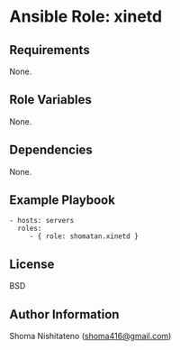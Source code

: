 Ansible Role: xinetd
=========

Requirements
------------

None.

Role Variables
--------------

None.

Dependencies
------------

None.

Example Playbook
----------------

    - hosts: servers
      roles:
         - { role: shomatan.xinetd }

License
-------

BSD

Author Information
------------------

Shoma Nishitateno (shoma416@gmail.com)
